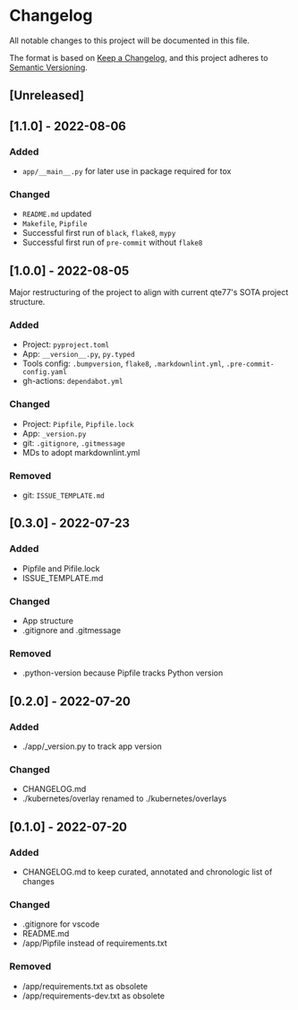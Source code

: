 Changelog
===

All notable changes to this project will be documented in this file.

The format is based on [Keep a Changelog](https://keepachangelog.com/en/1.0.0/),
and this project adheres to [Semantic Versioning](https://semver.org/spec/v2.0.0.html).

[Unreleased]
---

[1.1.0] - 2022-08-06
---

### Added

- `app/__main__.py` for later use in package required for tox

### Changed

- `README.md` updated
- `Makefile`, `Pipfile`
- Successful first run of `black`, `flake8`, `mypy`
- Successful first run of `pre-commit` without `flake8`

[1.0.0] - 2022-08-05
---

Major restructuring of the project to align with current qte77's SOTA project structure.

### Added

- Project: `pyproject.toml`
- App: `__version__.py`, `py.typed`
- Tools config: `.bumpversion`, `flake8`, `.markdownlint.yml`, `.pre-commit-config.yaml`
- gh-actions: `dependabot.yml`

### Changed

- Project: `Pipfile`, `Pipfile.lock`
- App: `_version.py`
- git: `.gitignore`, `.gitmessage`
- MDs to adopt markdownlint.yml

### Removed

- git: `ISSUE_TEMPLATE.md`

[0.3.0] - 2022-07-23
---

### Added

- Pipfile and Pifile.lock
- ISSUE_TEMPLATE.md

### Changed

- App structure
- .gitignore and .gitmessage

### Removed

- .python-version because Pipfile tracks Python version

[0.2.0] - 2022-07-20
---

### Added

- ./app/_version.py to track app version

### Changed

- CHANGELOG.md
- ./kubernetes/overlay renamed to ./kubernetes/overlays

[0.1.0] - 2022-07-20
---

### Added

- CHANGELOG.md to keep curated, annotated and chronologic list of changes

### Changed

- .gitignore for vscode
- README.md
- /app/Pipfile instead of requirements.txt

### Removed

- /app/requirements.txt as obsolete
- /app/requirements-dev.txt as obsolete
